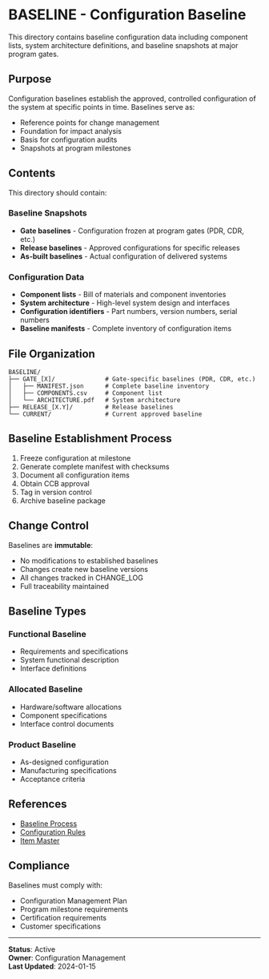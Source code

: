# BASELINE - Configuration Baseline

This directory contains baseline configuration data including component lists, system architecture definitions, and baseline snapshots at major program gates.

## Purpose

Configuration baselines establish the approved, controlled configuration of the system at specific points in time. Baselines serve as:
- Reference points for change management
- Foundation for impact analysis
- Basis for configuration audits
- Snapshots at program milestones

## Contents

This directory should contain:

### Baseline Snapshots
- **Gate baselines** - Configuration frozen at program gates (PDR, CDR, etc.)
- **Release baselines** - Approved configurations for specific releases
- **As-built baselines** - Actual configuration of delivered systems

### Configuration Data
- **Component lists** - Bill of materials and component inventories
- **System architecture** - High-level system design and interfaces
- **Configuration identifiers** - Part numbers, version numbers, serial numbers
- **Baseline manifests** - Complete inventory of configuration items

## File Organization

```
BASELINE/
├── GATE_[X]/              # Gate-specific baselines (PDR, CDR, etc.)
│   ├── MANIFEST.json      # Complete baseline inventory
│   ├── COMPONENTS.csv     # Component list
│   └── ARCHITECTURE.pdf   # System architecture
├── RELEASE_[X.Y]/         # Release baselines
└── CURRENT/               # Current approved baseline
```

## Baseline Establishment Process

1. Freeze configuration at milestone
2. Generate complete manifest with checksums
3. Document all configuration items
4. Obtain CCB approval
5. Tag in version control
6. Archive baseline package

## Change Control

Baselines are **immutable**:
- No modifications to established baselines
- Changes create new baseline versions
- All changes tracked in CHANGE_LOG
- Full traceability maintained

## Baseline Types

### Functional Baseline
- Requirements and specifications
- System functional description
- Interface definitions

### Allocated Baseline
- Hardware/software allocations
- Component specifications
- Interface control documents

### Product Baseline
- As-designed configuration
- Manufacturing specifications
- Acceptance criteria

## References

- [Baseline Process](../../../../00-PROGRAM/CONFIG_MGMT/04-BASELINES/00-README.md)
- [Configuration Rules](../../ATA-00_GENERAL/RULES.md)
- [Item Master](../../../../00-PROGRAM/CONFIG_MGMT/08-ITEM_MASTER/)

## Compliance

Baselines must comply with:
- Configuration Management Plan
- Program milestone requirements
- Certification requirements
- Customer specifications

---

**Status**: Active  
**Owner**: Configuration Management  
**Last Updated**: 2024-01-15
